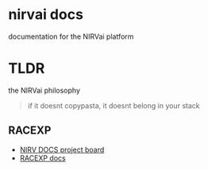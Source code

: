 # nirvai docs

documentation for the NIRVai platform

# TLDR

the NIRVai philosophy

> if it doesnt copypasta, it doesnt belong in your stack

## RACEXP

- [NIRV DOCS project board](https://github.com/orgs/nirv-ai/projects/6/views/1?filterQuery=repo%3A%22nirv-ai%2Fdocs%22)
- [RACEXP docs](https://github.com/noahehall/theBookOfNoah/blob/master/0current/architectural%20thinking/0racexp.md)
